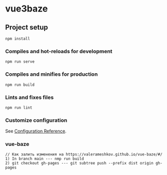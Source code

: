 # vue3baze

## Project setup
```
npm install
```

### Compiles and hot-reloads for development
```
npm run serve
```

### Compiles and minifies for production
```
npm run build
```

### Lints and fixes files
```
npm run lint
```

### Customize configuration
See [Configuration Reference](https://cli.vuejs.org/config/).

### vue-baze
```
// Как залить изменения на https://valerameshkov.github.io/vue-baze/#/
1) In branch main --- nmp run build
2) git checkout gh-pages --- git subtree push --prefix dist origin gh-pages
```
